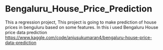# Bengaluru_House_Price_Prediction
This a regression project, This project is going to make prediction of house prices in benguluru based on some features.
In this i used Bengaluru House price data prediction
https://www.kaggle.com/code/anjusukumaran4/bengaluru-house-price-data-prediction
